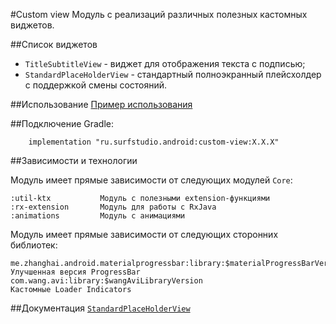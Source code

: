 #Custom view
Модуль с реализаций различных полезных кастомных виджетов.

##Список виджетов

+ `TitleSubtitleView` - виджет для отображения текста с подписью;
+ `StandardPlaceHolderView` - стандартный полноэкранный плейсхолдер с поддержкой смены состояний.

##Использование
[Пример использования](../custom-view-sample)

##Подключение
Gradle:
```
    implementation "ru.surfstudio.android:custom-view:X.X.X"
```    
##Зависимости и технологии

Модуль имеет прямые зависимости от следующих модулей `Core`:

    :util-ktx           Модуль с полезными extension-функциями
    :rx-extension       Модуль для работы с RxJava
    :animations         Модуль с анимациями
    
Модуль имеет прямые зависимости от следующих сторонних библиотек:

    me.zhanghai.android.materialprogressbar:library:$materialProgressBarVersion    Улучшенная версия ProgressBar
    com.wang.avi:library:$wangAviLibraryVersion                                    Кастомные Loader Indicators

##Документация
[`StandardPlaceHolderView`](../custom-view/STANDARD-PLACEHOLDER-VIEW-README.md)